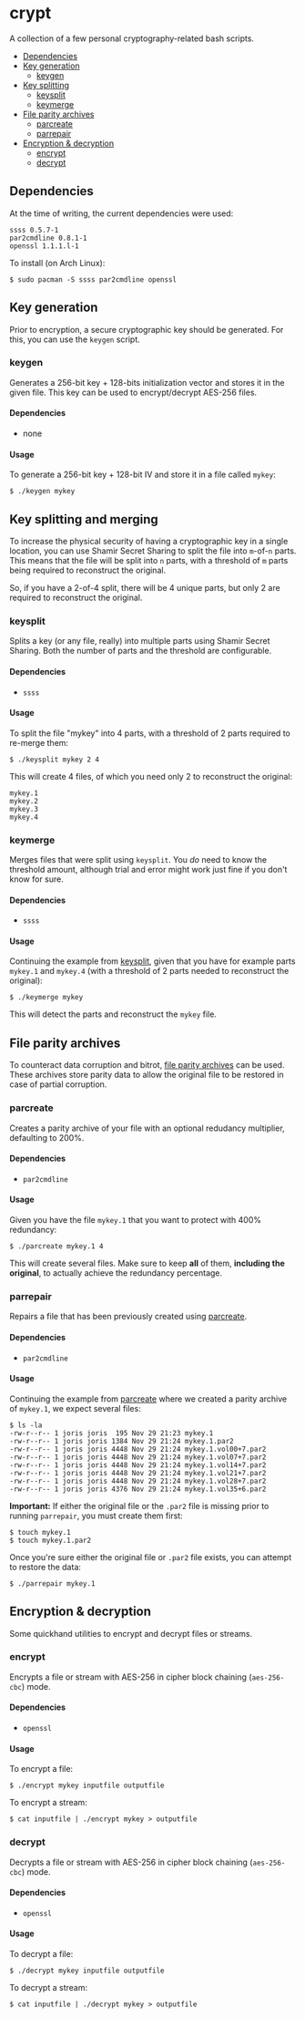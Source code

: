 # crypt

A collection of a few personal cryptography-related bash scripts.

- [Dependencies](#dependencies)
- [Key generation](#key-generation)
    - [keygen](#keygen)
- [Key splitting](#key-splitting)
    - [keysplit](#keysplit)
    - [keymerge](#keymerge)
- [File parity archives](#file-parity-archives)
    - [parcreate](#parcreate)
    - [parrepair](#parrepair)
- [Encryption & decryption](#encryption-decryption)
    - [encrypt](#encrypt)
    - [decrypt](#decrypt)

## Dependencies

At the time of writing, the current dependencies were used:
```
ssss 0.5.7-1
par2cmdline 0.8.1-1
openssl 1.1.1.l-1
```

To install (on Arch Linux):
```
$ sudo pacman -S ssss par2cmdline openssl
```

## Key generation
Prior to encryption, a secure cryptographic key should be generated. For this, you can use the `keygen` script.

### keygen
Generates a 256-bit key + 128-bits initialization vector and stores it in the given file. This key can be used to encrypt/decrypt AES-256 files.

#### Dependencies
- none

#### Usage
To generate a 256-bit key + 128-bit IV and store it in a file called `mykey`:
```
$ ./keygen mykey
```

## Key splitting and merging
To increase the physical security of having a cryptographic key in a single location, you can use Shamir Secret Sharing to split the file into `m`-of-`n` parts. This means that the file will be split into `n` parts, with a threshold of `m` parts being required to reconstruct the original.

So, if you have a 2-of-4 split, there will be 4 unique parts, but only 2 are required to reconstruct the original.

### keysplit
Splits a key (or any file, really) into multiple parts using Shamir Secret Sharing. Both the number of parts and the threshold are configurable.

#### Dependencies
- `ssss`

#### Usage

To split the file "mykey" into 4 parts, with a threshold of 2 parts required to re-merge them:
```
$ ./keysplit mykey 2 4
```
This will create 4 files, of which you need only 2 to reconstruct the original:
```
mykey.1
mykey.2
mykey.3
mykey.4
```

### keymerge
Merges files that were split using `keysplit`. You _do_ need to know the threshold amount, although trial and error might work just fine if you don't know for sure.

#### Dependencies
- `ssss`

#### Usage
Continuing the example from [keysplit](#keysplit), given that you have for example parts `mykey.1` and `mykey.4` (with a threshold of 2 parts needed to reconstruct the original):
```
$ ./keymerge mykey
```
This will detect the parts and reconstruct the `mykey` file.

## File parity archives
To counteract data corruption and bitrot, [file parity archives](https://en.wikipedia.org/wiki/Parchive) can be used. These archives store parity data to allow the original file to be restored in case of partial corruption.

### parcreate
Creates a parity archive of your file with an optional redudancy multiplier, defaulting to 200%.

#### Dependencies
- `par2cmdline`

#### Usage
Given you have the file `mykey.1` that you want to protect with 400% redundancy:
```
$ ./parcreate mykey.1 4
```
This will create several files. Make sure to keep **all** of them, __including the original__, to actually achieve the redundancy percentage.

### parrepair
Repairs a file that has been previously created using [parcreate](#parcreate).

#### Dependencies
- `par2cmdline`

#### Usage
Continuing the example from [parcreate](#parcreate) where we created a parity archive of `mykey.1`, we expect several files:
```
$ ls -la
-rw-r--r-- 1 joris joris  195 Nov 29 21:23 mykey.1
-rw-r--r-- 1 joris joris 1384 Nov 29 21:24 mykey.1.par2
-rw-r--r-- 1 joris joris 4448 Nov 29 21:24 mykey.1.vol00+7.par2
-rw-r--r-- 1 joris joris 4448 Nov 29 21:24 mykey.1.vol07+7.par2
-rw-r--r-- 1 joris joris 4448 Nov 29 21:24 mykey.1.vol14+7.par2
-rw-r--r-- 1 joris joris 4448 Nov 29 21:24 mykey.1.vol21+7.par2
-rw-r--r-- 1 joris joris 4448 Nov 29 21:24 mykey.1.vol28+7.par2
-rw-r--r-- 1 joris joris 4376 Nov 29 21:24 mykey.1.vol35+6.par2
```
**Important:** If either the original file or the `.par2` file is missing prior to running `parrepair`, you must create them first:
```
$ touch mykey.1
$ touch mykey.1.par2
```

Once you're sure either the original file or `.par2` file exists, you can attempt to restore the data:
```
$ ./parrepair mykey.1
```

## Encryption & decryption
Some quickhand utilities to encrypt and decrypt files or streams.

### encrypt
Encrypts a file or stream with AES-256 in cipher block chaining (`aes-256-cbc`) mode.

#### Dependencies
- `openssl`

#### Usage
To encrypt a file:
```
$ ./encrypt mykey inputfile outputfile
```
To encrypt a stream:
```
$ cat inputfile | ./encrypt mykey > outputfile
```

### decrypt
Decrypts a file or stream with AES-256 in cipher block chaining (`aes-256-cbc`) mode.

#### Dependencies
- `openssl`

#### Usage
To decrypt a file:
```
$ ./decrypt mykey inputfile outputfile
```
To decrypt a stream:
```
$ cat inputfile | ./decrypt mykey > outputfile
```
